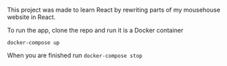 This project was made to learn React by rewriting parts of my mousehouse website in React.

To run the app, clone the repo and run it is a Docker container

`docker-compose up`

When you are finished run `docker-compose stop`
